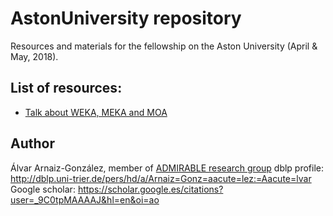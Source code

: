 # AstonUniversity repository
Resources and materials for the fellowship on the Aston University (April &amp; May, 2018).

## List of resources:

- [Talk about WEKA, MEKA and MOA](https://github.com/alvarag/AstonUniversity/blob/master/20180503_TakAboutWEKA.md)

## Author
Álvar Arnaiz-González, member of [ADMIRABLE research group](http://admirable-ubu.es/)
dblp profile: http://dblp.uni-trier.de/pers/hd/a/Arnaiz=Gonz=aacute=lez:=Aacute=lvar
Google scholar: https://scholar.google.es/citations?user=_9C0tpMAAAAJ&hl=en&oi=ao

